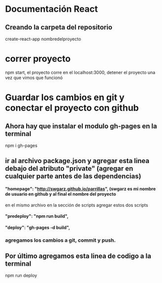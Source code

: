 # Documentación React 

## Creando la carpeta del repositorio
create-react-app nombredelproyecto

# correr proyecto
npm start, el proyecto corre en el localhost:3000, detener el proyecto una vez que vimos que funcionó

# Guardar los cambios en git y conectar el proyecto con github

## Ahora hay que instalar el modulo gh-pages en la terminal
npm i gh-pages

## ir al archivo package.json y agregar esta linea debajo del atributo "private" (agregar en cualquier parte antes de las dependencias)

#### "homepage": "http://swgarz.github.io/parrillas", (swgarz es mi nombre de usuario en github y al final el nombre del proyecto
 en el mismo archivo en la sección de scripts agregar estos dos scripts
 
#### "predeploy": "npm run build",
#### "deploy": "gh-pages -d build",

### agregamos los cambios a git, commit y push. 

## Por último agregamos esta linea de codigo a la terminal
npm run deploy


